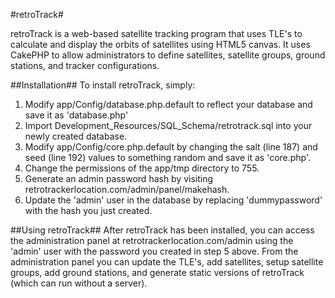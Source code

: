 #retroTrack#

retroTrack is a web-based satellite tracking program that uses TLE's to calculate and display the orbits of satellites using HTML5 canvas. It uses CakePHP to allow administrators to define satellites, satellite groups, ground stations, and tracker configurations.

##Installation##
To install retroTrack, simply:

1. Modify app/Config/database.php.default to reflect your database and save it as 'database.php'
2. Import Development_Resources/SQL_Schema/retrotrack.sql into your newly created database.
3. Modify app/Config/core.php.default by changing the salt (line 187) and seed (line 192) values to something random and save it as 'core.php'.
4. Change the permissions of the app/tmp directory to 755.
5. Generate an admin password hash by visiting retrotrackerlocation.com/admin/panel/makehash.
6. Update the 'admin' user in the database by replacing 'dummypassword' with the hash you just created.

##Using retroTrack##
After retroTrack has been installed, you can access the administration panel at retrotrackerlocation.com/admin using the 'admin' user with the password you created in step 5 above. From the administration panel you can update the TLE's, add satellites, setup satellite groups, add ground stations, and generate static versions of retroTrack (which can run without a server).

